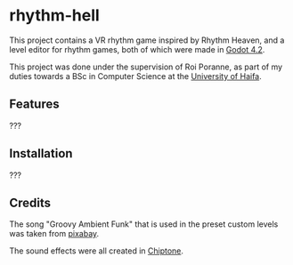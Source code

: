 # rhythm-hell

This project contains a VR rhythm game inspired by Rhythm Heaven, and a level editor for rhythm games, both of which were made in [Godot 4.2](https://godotengine.org/download/archive/4.2-stable/).

This project was done under the supervision of Roi Poranne, as part of my duties towards a BSc in Computer Science at the [University of Haifa](https://www.haifa.ac.il/?lang=en).

## Features

???

## Installation

???

## Credits

The song "Groovy Ambient Funk" that is used in the preset custom levels was taken from [pixabay](https://pixabay.com/music/funk-groovy-ambient-funk-201745/).

The sound effects were all created in [Chiptone](https://sfbgames.itch.io/chiptone).